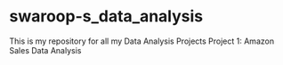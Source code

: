 # swaroop-s_data_analysis
This is my repository for all my Data Analysis Projects
Project 1: Amazon Sales Data Analysis
